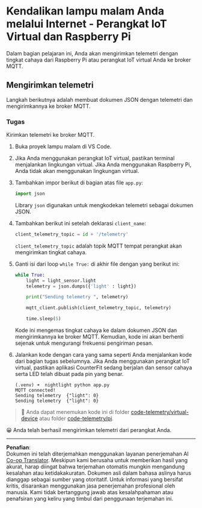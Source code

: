 <!--
CO_OP_TRANSLATOR_METADATA:
{
  "original_hash": "1226517aae5f5b6f904434670394c688",
  "translation_date": "2025-08-27T22:14:08+00:00",
  "source_file": "1-getting-started/lessons/4-connect-internet/single-board-computer-telemetry.md",
  "language_code": "id"
}
-->
# Kendalikan lampu malam Anda melalui Internet - Perangkat IoT Virtual dan Raspberry Pi

Dalam bagian pelajaran ini, Anda akan mengirimkan telemetri dengan tingkat cahaya dari Raspberry Pi atau perangkat IoT virtual Anda ke broker MQTT.

## Mengirimkan telemetri

Langkah berikutnya adalah membuat dokumen JSON dengan telemetri dan mengirimkannya ke broker MQTT.

### Tugas

Kirimkan telemetri ke broker MQTT.

1. Buka proyek lampu malam di VS Code.

1. Jika Anda menggunakan perangkat IoT virtual, pastikan terminal menjalankan lingkungan virtual. Jika Anda menggunakan Raspberry Pi, Anda tidak akan menggunakan lingkungan virtual.

1. Tambahkan impor berikut di bagian atas file `app.py`:

    ```python
    import json
    ```

    Library `json` digunakan untuk mengkodekan telemetri sebagai dokumen JSON.

1. Tambahkan berikut ini setelah deklarasi `client_name`:

    ```python
    client_telemetry_topic = id + '/telemetry'
    ```

    `client_telemetry_topic` adalah topik MQTT tempat perangkat akan mengirimkan tingkat cahaya.

1. Ganti isi dari loop `while True:` di akhir file dengan yang berikut ini:

    ```python
    while True:
        light = light_sensor.light
        telemetry = json.dumps({'light' : light})

        print("Sending telemetry ", telemetry)
    
        mqtt_client.publish(client_telemetry_topic, telemetry)
    
        time.sleep(5)
    ```

    Kode ini mengemas tingkat cahaya ke dalam dokumen JSON dan mengirimkannya ke broker MQTT. Kemudian, kode ini akan berhenti sejenak untuk mengurangi frekuensi pengiriman pesan.

1. Jalankan kode dengan cara yang sama seperti Anda menjalankan kode dari bagian tugas sebelumnya. Jika Anda menggunakan perangkat IoT virtual, pastikan aplikasi CounterFit sedang berjalan dan sensor cahaya serta LED telah dibuat pada pin yang benar.

    ```output
    (.venv) ➜  nightlight python app.py 
    MQTT connected!
    Sending telemetry  {"light": 0}
    Sending telemetry  {"light": 0}
    ```

> 💁 Anda dapat menemukan kode ini di folder [code-telemetry/virtual-device](../../../../../1-getting-started/lessons/4-connect-internet/code-telemetry/virtual-device) atau folder [code-telemetry/pi](../../../../../1-getting-started/lessons/4-connect-internet/code-telemetry/pi).

😀 Anda telah berhasil mengirimkan telemetri dari perangkat Anda.

---

**Penafian**:  
Dokumen ini telah diterjemahkan menggunakan layanan penerjemahan AI [Co-op Translator](https://github.com/Azure/co-op-translator). Meskipun kami berusaha untuk memberikan hasil yang akurat, harap diingat bahwa terjemahan otomatis mungkin mengandung kesalahan atau ketidakakuratan. Dokumen asli dalam bahasa aslinya harus dianggap sebagai sumber yang otoritatif. Untuk informasi yang bersifat kritis, disarankan menggunakan jasa penerjemahan profesional oleh manusia. Kami tidak bertanggung jawab atas kesalahpahaman atau penafsiran yang keliru yang timbul dari penggunaan terjemahan ini.